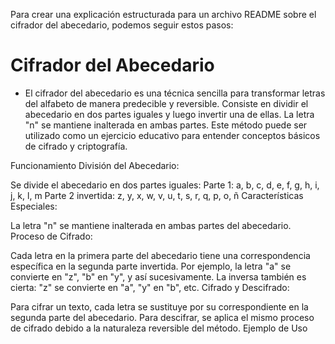 
Para crear una explicación estructurada para un archivo README sobre el cifrador del abecedario, podemos seguir estos pasos:

# Cifrador del Abecedario
- El cifrador del abecedario es una técnica sencilla para transformar letras del alfabeto de manera predecible y reversible.      Consiste en dividir el abecedario en dos partes iguales y luego invertir una de ellas. La letra "n" se mantiene inalterada en ambas partes. Este método puede ser utilizado como un ejercicio educativo para entender conceptos básicos de cifrado y criptografía.

Funcionamiento
División del Abecedario:

Se divide el abecedario en dos partes iguales:
Parte 1: a, b, c, d, e, f, g, h, i, j, k, l, m
Parte 2 invertida: z, y, x, w, v, u, t, s, r, q, p, o, ñ
Características Especiales:

La letra "n" se mantiene inalterada en ambas partes del abecedario.
Proceso de Cifrado:

Cada letra en la primera parte del abecedario tiene una correspondencia específica en la segunda parte invertida. Por ejemplo, la letra "a" se convierte en "z", "b" en "y", y así sucesivamente.
La inversa también es cierta: "z" se convierte en "a", "y" en "b", etc.
Cifrado y Descifrado:

Para cifrar un texto, cada letra se sustituye por su correspondiente en la segunda parte del abecedario.
Para descifrar, se aplica el mismo proceso de cifrado debido a la naturaleza reversible del método.
Ejemplo de Uso
